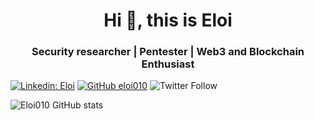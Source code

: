 <h1 align="center">Hi 👋, this is Eloi</h1>
<h3 align="center">Security researcher | Pentester | Web3 and Blockchain Enthusiast</h3>

[![Linkedin: Eloi](https://img.shields.io/badge/-Eloi-blue?style=flat-square&logo=Linkedin&logoColor=white&link=https://www.linkedin.com/in/eloimanuel/)](https://www.linkedin.com/in/eloimanuel/)
[![GitHub eloi010](https://img.shields.io/github/followers/eloi010?label=GitHub&style=social)](https://github.com/eloi010)
![Twitter Follow](https://img.shields.io/twitter/follow/eloi_manuel?style=social)

![Eloi010 GitHub stats](https://github-readme-stats.vercel.app/api?username=eloi010&count_private=true&show_icons=true&theme=tokyonight)
